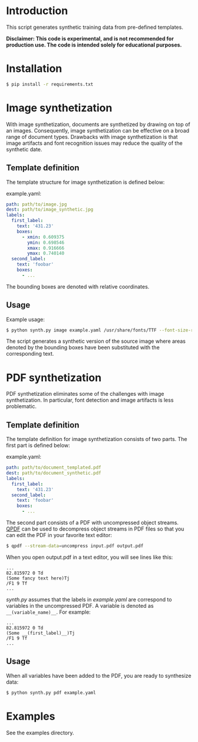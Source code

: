 # Introduction

This script generates synthetic training data from pre-defined templates.

**Disclaimer: This code is experimental, and is not recommended for production use. The code is intended solely for educational purposes.**

# Installation
``` bash
$ pip install -r requirements.txt
```

# Image synthetization
With image synthetization, documents are synthetized by drawing on top of an images.
Consequently, image synthetization can be effective on a broad range of document types.
Drawbacks with image synthetization is that image artifacts and font recognition issues
may reduce the quality of the synthetic date.

## Template definition
The template structure for image synthetization is defined below:

example.yaml:
``` yaml
path: path/to/image.jpg
dest: path/to/image_synthetic.jpg
labels:
  first_label:
    text: '431.23'
    boxes:
      - xmin: 0.609375
        ymin: 0.698546
        xmax: 0.916666
        ymax: 0.740140
  second_label:
    text: 'foobar'
    boxes:
      - ...
```

The bounding boxes are denoted with relative coordinates.

## Usage
Example usage:
``` bash
$ python synth.py image example.yaml /usr/share/fonts/TTF --font-size-range 40:60
```

The script generates a synthetic version of the source image where areas denoted by the bounding boxes have been substituted with the corresponding text.

# PDF synthetization
PDF synthetization eliminates some of the challenges with image synthetization. In particular, font detection
and image artifacts is less problematic.

## Template definition
The template definition for image synthetization consists of two parts. The first part is defined below:

example.yaml:
``` yaml
path: path/to/document_templated.pdf
dest: path/to/document_synthetic.pdf
labels:
  first_label:
    text: '431.23'
  second_label:
    text: 'foobar'
    boxes:
      - ...
```

The second part consists of a PDF with uncompressed object streams. [QPDF](https://github.com/qpdf/qpdf) can
be used to decompress object streams in PDF files so that you can edit the PDF in your favorite text editor:

```bash
$ qpdf --stream-data=uncompress input.pdf output.pdf
```

When you open output.pdf in a text editor, you will see lines like this:

``` PDF
...
82.815972 0 Td
(Some fancy text here)Tj
/F1 9 Tf
...
```

_synth.py_ assumes that the labels in _example.yaml_ are correspond to variables in the uncompressed PDF. A variable is denoted as `__(variable_name)__`. For example:

``` PDF
...
82.815972 0 Td
(Some __(first_label)__)Tj
/F1 9 Tf
...
```

## Usage
When all variables have been added to the PDF, you are ready to synthesize data:

```bash
$ python synth.py pdf example.yaml
```

# Examples
See the examples directory.
